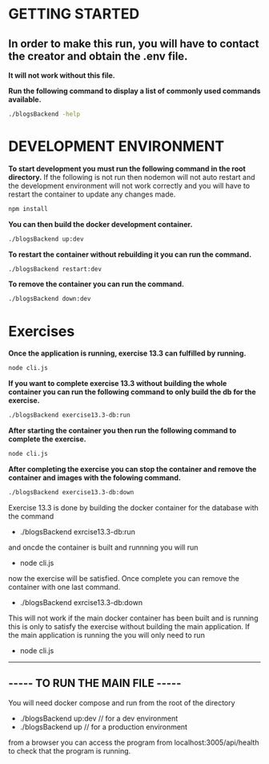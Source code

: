 # GETTING STARTED

## In order to make this run, you will have to contact the creator and obtain the .env file. 
  **It will not work without this file.**


**Run the following command to display a list of commonly used commands available.**
``` bash
./blogsBackend -help
```


# DEVELOPMENT ENVIRONMENT 

**To start development you must run the following command in the root directory.**
If the following is not run then nodemon will not auto restart and the development environment will not work correctly and you will have to restart the container to update any changes made.
``` bash 
npm install
```

**You can then build the docker development container.**
``` bash
./blogsBackend up:dev
```

**To restart the container without rebuilding it you can run the command.**
``` bash
./blogsBackend restart:dev 
```

**To remove the container you can run the command.**
``` bash
./blogsBackend down:dev
```



# Exercises
**Once the application is running, exercise 13.3 can fulfilled by running.**

``` bash
node cli.js
```

**If you want to complete exercise 13.3 without building the whole container you can run the following command to only build the db for the exercise.**

``` bash 
./blogsBackend exercise13.3-db:run
```

**After starting the container you then run the following command to complete the exercise.**

``` bash 
node cli.js
```

**After completing the exercise you can stop the container and remove the container and images with the folowing command.**

``` bash 
./blogsBackend exercise13.3-db:down
```





Exercise 13.3 is done by building the docker container for the database with the command 

  - ./blogsBackend exrcise13.3-db:run

and oncde the container is built and runnning you will run 

  - node cli.js

now the exercise will be satisfied.
Once complete you can remove the container with one last command.

  - ./blogsBackend exrcise13.3-db:down

This will not work if the main docker container has been built and is running this is only to satisfy the exercise without building the main application. If the main application is running the you will only need to run 

  - node cli.js

--------------------------------
----- TO RUN THE MAIN FILE -----
--------------------------------

You will need docker compose and run from the root of the directory 

  - ./blogsBackend up:dev   // for a dev environment 
  - ./blogsBackend up       // for a production environment 

from a browser you can access the program from localhost:3005/api/health to check that the program is running.